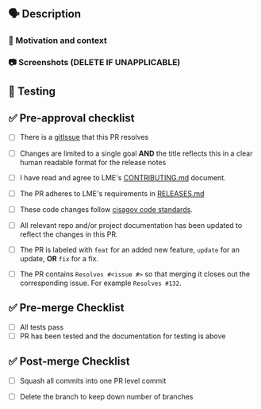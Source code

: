 
## 🗣 Description ##

<!-- Describe the "what" of your changes in detail. -->

### 💭 Motivation and context 

<!-- Why is this change required? -->
<!-- What problem does this change solve? How did you solve it? -->
<!-- Mention any related issue(s) here using appropriate keywords such -->
<!-- as "closes" or "resolves" to auto-close them on merge. -->

### 📷 Screenshots (DELETE IF UNAPPLICABLE)

## 🧪 Testing 

<!-- How did you test your changes? How could someone else test this PR? -->
<!-- Include details of your testing environment, and the tests you ran to -->
<!-- see how your change affects other areas of the code, etc. -->

## ✅ Pre-approval checklist ##
- [ ] There is a [gitIssue](https://github.com/cisagov/LME/issues) that this PR resolves 
- [ ] Changes are limited to a single goal **AND** 
      the title reflects this in a clear human readable format for the release notes
- [ ] I have read and agree to LME's [CONTRIBUTING.md](https://github.com/cisagov/LME/CONTRIBUTING.md) document.
- [ ] The PR adheres to LME's requirements in [RELEASES.md](https://github.com/cisagov/LME/RELEASES.md#steps-to-submit-a-PR)
- [ ] These code changes follow [cisagov code standards](https://github.com/cisagov/development-guide).
- [ ] All relevant repo and/or project documentation has been updated to reflect the changes in this PR.
- [ ] The PR is labeled with `feat` for an added new feature, `update` for an update, **OR** `fix` for a fix.
- [ ] The PR contains `Resolves #<issue #>` so that merging it closes out the corresponding issue.  For example `Resolves #132`.


## ✅ Pre-merge Checklist

- [ ] All tests pass
- [ ] PR has been tested and the documentation for testing is above

## ✅ Post-merge Checklist

- [ ] Squash all commits into one PR level commit 
- [ ] Delete the branch to keep down number of branches

